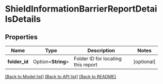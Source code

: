 # ShieldInformationBarrierReportDetailsDetails

## Properties

Name | Type | Description | Notes
------------ | ------------- | ------------- | -------------
**folder_id** | Option<**String**> | Folder ID for locating this report | [optional]

[[Back to Model list]](../README.md#documentation-for-models) [[Back to API list]](../README.md#documentation-for-api-endpoints) [[Back to README]](../README.md)


